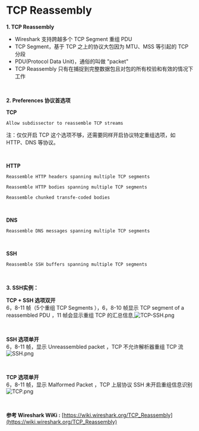 # TCP Reassembly

**1. TCP Reassembly**

- Wireshark 支持跨越多个 TCP Segment 重组 PDU
- TCP Segment，基于 TCP 之上的协议大包因为 MTU、MSS 等引起的 TCP 分段
- PDU(Protocol Data Unit)，通俗的叫做 "packet"
- TCP Reassembly 只有在捕捉到完整数据包且对包的所有校验和有效的情况下工作

<br/>

**2. Preferences 协议首选项**

**TCP**

```
Allow subdissector to reassemble TCP streams
```

注：仅仅开启 TCP 这个选项不够，还需要同样开启协议特定重组选项，如 HTTP、DNS 等协议。

<br/>

**HTTP**

`Reassemble HTTP headers spanning multiple TCP segments`

`Reassemble HTTP bodies spanning multiple TCP segments`

`Reassemble chunked transfe-coded bodies`

<br/>

**DNS**

`Reassemble DNS messages spanning multiple TCP segments`

<br/>

**SSH**

`Reassemble SSH buffers spanning multiple TCP segments`

<br/>

**3. SSH实例：**

**TCP + SSH 选项双开**  
6，8-11 帧（5个重组 TCP Segments ），6，8-10 帧显示 TCP segment of a reassembled PDU ，11 帧会显示重组 TCP 的汇总信息[
](https://postimg.cc/CnHtTSqc)![TCP-SSH.png](https://cdn.nlark.com/yuque/0/2020/png/2777842/1604925583418-477bab21-0e68-446f-b9b6-565fcdb00da4.png#align=left&display=inline&height=234&margin=%5Bobject%20Object%5D&name=TCP-SSH.png&originHeight=234&originWidth=1301&size=37828&status=done&style=none&width=1301)

<br/>

**SSH 选项单开**  
6，8-11 帧，显示 Unreassembled packet ，TCP 不允许解析器重组 TCP 流
![SSH.png](https://cdn.nlark.com/yuque/0/2020/png/2777842/1604925637699-07814dec-5eb0-4f0e-8432-b9ad638a0e4f.png#align=left&display=inline&height=237&margin=%5Bobject%20Object%5D&name=SSH.png&originHeight=237&originWidth=1304&size=38794&status=done&style=none&width=1304)

<br/>

**TCP 选项单开**  
6，8-11 帧，显示 Malformed Packet ，TCP 上层协议 SSH 未开启重组信息识别
![TCP.png](https://cdn.nlark.com/yuque/0/2020/png/2777842/1604925714353-91559fdf-275e-477b-8915-f11f683a7590.png#align=left&display=inline&height=238&margin=%5Bobject%20Object%5D&name=TCP.png&originHeight=238&originWidth=1298&size=38804&status=done&style=none&width=1298)

<br/>

**参考 Wireshark WiKi :**
[https://wiki.wireshark.org/TCP_Reassembly](https://wiki.wireshark.org/TCP_Reassembly)

